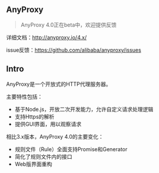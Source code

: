 AnyProxy
----------------

> AnyProxy 4.0正在beta中，欢迎提供反馈

详细文档：http://anyproxy.io/4.x/

issue反馈：https://github.com/alibaba/anyproxy/issues

## Intro
AnyProxy是一个开放式的HTTP代理服务器。

主要特性包括：

* 基于Node.js，开放二次开发能力，允许自定义请求处理逻辑
* 支持Https的解析
* 提供GUI界面，用以观察请求

相比3.x版本，AnyProxy 4.0的主要变化：

* 规则文件（Rule）全面支持Promise和Generator
* 简化了规则文件内的接口
* Web版界面重构
